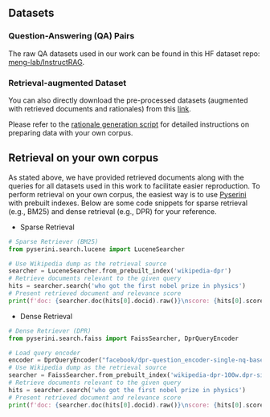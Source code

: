 ## Datasets
### Question-Answering (QA) Pairs
The raw QA datasets used in our work can be found in this HF dataset repo: [meng-lab/InstructRAG](https://huggingface.co/datasets/meng-lab/InstructRAG).

### Retrieval-augmented Dataset
You can also directly download the pre-processed datasets (augmented with retrieved documents and rationales) from this [link](https://drive.google.com/file/d/1MVkdc4g9_D4REtaBFKeJ9gMun4qzdQtO/view?usp=share_link).


Please refer to the [rationale generation script](../generate_rationale.sh) for detailed instructions on preparing data with your own corpus.

## Retrieval on your own corpus
As stated above, we have provided retrieved documents along with the queries for all datasets used in this work to facilitate easier reproduction. To perform retrieval on your own corpus, the easiest way is to use [Pyserini](https://github.com/castorini/pyserini) with prebuilt indexes. Below are some code snippets for sparse retrieval (e.g., BM25) and dense retrieval (e.g., DPR) for your reference.

- Sparse Retrieval
```python
# Sparse Retriever (BM25)
from pyserini.search.lucene import LuceneSearcher

# Use Wikipedia dump as the retrieval source
searcher = LuceneSearcher.from_prebuilt_index('wikipedia-dpr') 
# Retrieve documents relevant to the given query
hits = searcher.search('who got the first nobel prize in physics')
# Present retrieved document and relevance score
print(f'doc: {searcher.doc(hits[0].docid).raw()}\nscore: {hits[0].score}')
```

- Dense Retrieval

```python
# Dense Retriever (DPR)
from pyserini.search.faiss import FaissSearcher, DprQueryEncoder

# Load query encoder
encoder = DprQueryEncoder("facebook/dpr-question_encoder-single-nq-base")
# Use Wikipedia dump as the retrieval source
searcher = FaissSearcher.from_prebuilt_index('wikipedia-dpr-100w.dpr-single-nq', encoder)
# Retrieve documents relevant to the given query
hits = searcher.search('who got the first nobel prize in physics')
# Present retrieved document and relevance score
print(f'doc: {searcher.doc(hits[0].docid).raw()}\nscore: {hits[0].score}')
```
